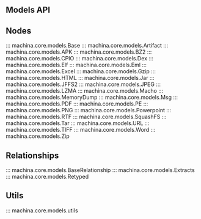 ## Models API

## Nodes

::: machina.core.models.Base
::: machina.core.models.Artifact
::: machina.core.models.APK
::: machina.core.models.BZ2
::: machina.core.models.CPIO
::: machina.core.models.Dex
::: machina.core.models.Elf
::: machina.core.models.Eml
::: machina.core.models.Excel
::: machina.core.models.Gzip
::: machina.core.models.HTML
::: machina.core.models.Jar
::: machina.core.models.JFFS2
::: machina.core.models.JPEG
::: machina.core.models.LZMA
::: machina.core.models.Macho
::: machina.core.models.MemoryDump
::: machina.core.models.Msg
::: machina.core.models.PDF
::: machina.core.models.PE
::: machina.core.models.PNG
::: machina.core.models.Powerpoint
::: machina.core.models.RTF
::: machina.core.models.SquashFS
::: machina.core.models.Tar
::: machina.core.models.URL
::: machina.core.models.TIFF
::: machina.core.models.Word
::: machina.core.models.Zip

## Relationships

::: machina.core.models.BaseRelationship
::: machina.core.models.Extracts
::: machina.core.models.Retyped

## Utils

::: machina.core.models.utils